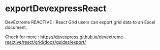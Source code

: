 # exportDevexpressReact
DevExtreme REACTIVE : React Grid users can export grid data to an Excel document.

Check for more : https://devexpress.github.io/devextreme-reactive/react/grid/docs/guides/export/
